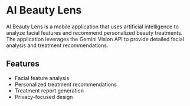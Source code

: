 # AI Beauty Lens

AI Beauty Lens is a mobile application that uses artificial intelligence to analyze facial features and recommend personalized beauty treatments. The application leverages the Gemini Vision API to provide detailed facial analysis and treatment recommendations.

## Features

- Facial feature analysis
- Personalized treatment recommendations
- Treatment report generation
- Privacy-focused design
